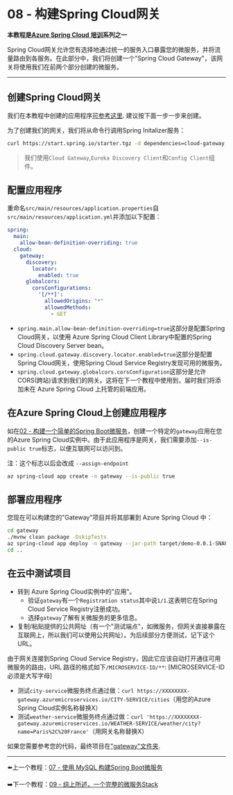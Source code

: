 # 08 - 构建Spring Cloud网关

**本教程是[Azure Spring Cloud 培训](../README.md)系列之一**


Spring Cloud网关允许您有选择地通过统一的服务入口暴露您的微服务，并将流量路由到各服务。在此部分中，我们将创建一个"Spring Cloud Gateway"，该网关将使用我们在前两个部分创建的微服务。

---

## 创建Spring Cloud网关

我们在本教程中创建的应用程序[可参考这里](gateway/). 建议按下面一步一步来创建。

为了创建我们的网关，我们将从命令行调用Spring Initalizer服务：

```bash
curl https://start.spring.io/starter.tgz -d dependencies=cloud-gateway,cloud-eureka,cloud-config-client -d baseDir=gateway -d bootVersion=2.3.8 -d javaVersion=1.8 | tar -xzvf -
```

> 我们使用`Cloud Gateway`,`Eureka Discovery Client`和`Config Client`组件。

## 配置应用程序

重命名`src/main/resources/application.properties`自`src/main/resources/application.yml`并添加以下配置：

```yaml
spring:
  main:
    allow-bean-definition-overriding: true
  cloud:
    gateway:
      discovery:
        locator:
          enabled: true
      globalcors:
        corsConfigurations:
          '[/**]':
            allowedOrigins: "*"
            allowedMethods:
              - GET

```

-   `spring.main.allow-bean-definition-overriding=true`这部分是配置Spring Cloud网关，以使用 Azure Spring Cloud Client Library中配置的Spring Cloud Discovery Server bean。
-   `spring.cloud.gateway.discovery.locator.enabled=true`这部分是配置Spring Cloud网关，使用Spring Cloud Service Registry发现可用的微服务。
-   `spring.cloud.gateway.globalcors.corsConfiguration`这部分是允许CORS(跨站)请求到我们的网关。这将在下一个教程中使用到，届时我们将添加未在 Azure Spring Cloud 上托管的前端应用。

## 在Azure Spring Cloud上创建应用程序

如在[02 - 构建一个简单的Spring Boot微服务](../02-build-a-simple-spring-boot-microservice/README.md)，创建一个特定的`gateway`应用在您的Azure Spring Cloud实例中。由于此应用程序是网关，我们需要添加`--is-public true`标志，以便互联网可以访问到。

注：这个标志以后会改成 `--assign-endpoint`

```bash
az spring-cloud app create -n gateway --is-public true
```

## 部署应用程序

您现在可以构建您的"Gateway"项目并将其部署到 Azure Spring Cloud 中：

```bash
cd gateway
./mvnw clean package -DskipTests
az spring-cloud app deploy -n gateway --jar-path target/demo-0.0.1-SNAPSHOT.jar
cd ..

```

## 在云中测试项目

-   转到 Azure Spring Cloud实例中的"应用"。
    -   验证`gateway`有一个`Registration status`其中说`1/1`.这表明它在Spring Cloud Service Registry注册成功。
    -   选择`gateway`了解有关微服务的更多信息。
-   复制/粘贴提供的公共网址（有一个"测试端点"，如微服务，但网关直接暴露在互联网上，所以我们可以使用公共网址）。为后续部分方便测试，记下这个URL。

由于网关连接到Spring Cloud Service Registry，因此它应该自动打开通往可用微服务的路由，URL 路径的格式如下`/MICROSERVICE-ID/**`:
[MICROSERVICE-ID必须是大写字母]

-   测试`city-service`微服务终点通过做：`curl https://XXXXXXXX-gateway.azuremicroservices.io/CITY-SERVICE/cities`（用您的Azure Spring Cloud实例名称替换X）
-   测试`weather-service`微服务终点通过做：`curl 'https://XXXXXXXX-gateway.azuremicroservices.io/WEATHER-SERVICE/weather/city?name=Paris%2C%20France'`（用网关名称替换X）

如果您需要参考您的代码，最终项目在["gateway"文件夹](gateway/).

---

⬅️上一个教程：[07 - 使用 MySQL 构建Spring Boot微服务](../07-build-a-spring-boot-microservice-using-mysql/README.md)

➡️下一个教程：[09 - 综上所述，一个完整的微服务Stack](../09-putting-it-all-together-a-complete-microservice-stack/README.md)
